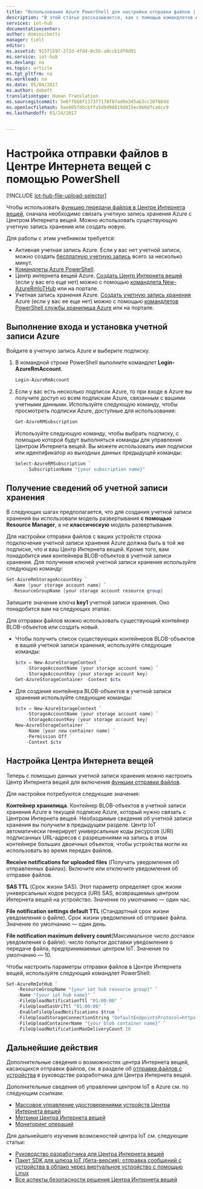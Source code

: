 ```yaml
---
title: "Использование Azure PowerShell для настройки отправки файлов | Документация Майкрософт"
description: "В этой статье рассказывается, как с помощью командлетов Azure PowerShell настроить Центр Интернета вещей, чтобы включить отправку файлов с подключенных устройств. Содержит сведения о настройке целевой учетной записи хранения Azure."
services: iot-hub
documentationcenter: 
author: dominicbetts
manager: timlt
editor: 
ms.assetid: 915f1597-272d-4fd4-8c5b-a0ccb1df0d91
ms.service: iot-hub
ms.devlang: na
ms.topic: article
ms.tgt_pltfrm: na
ms.workload: na
ms.date: 05/04/2017
ms.author: dobett
translationtype: Human Translation
ms.sourcegitcommit: 5e6ffbb8f1373f7170f87ad0e345a63cc20f08dd
ms.openlocfilehash: 5ae6057dbcbffa5d8496819d015ec060d7ca6cc9
ms.lasthandoff: 03/24/2017


---
```

# <a name="configure-iot-hub-file-uploads-using-powershell"></a>Настройка отправки файлов в Центре Интернета вещей с помощью PowerShell

[!INCLUDE [iot-hub-file-upload-selector](../../includes/iot-hub-file-upload-selector.md)]

Чтобы использовать [функцию передачи файлов в Центре Интернета вещей][lnk-upload], сначала необходимо связать учетную запись хранения Azure с Центром Интернета вещей. Можно использовать существующую учетную запись хранения или создать новую.

Для работы с этим учебником требуется:

* Активная учетная запись Azure. Если у вас нет учетной записи, можно создать [бесплатную учетную запись][lnk-free-trial] всего за несколько минут.
* [Командлеты Azure PowerShell][lnk-powershell-install].
* Центр интернета вещей Azure. [Создать Центр Интернета вещей][lnk-portal-hub] (если у вас его еще нет) можно с помощью [командлета New-AzureRmIoTHub][lnk-powershell-iothub] или на портале.
* Учетная запись хранения Azure. [Создать учетную запись хранения][lnk-portal-storage] Azure (если у вас ее еще нет) можно с помощью [командлетов PowerShell службы хранилища Azure][lnk-powershell-storage] или на портале.

## <a name="sign-in-and-set-your-azure-account"></a>Выполнение входа и установка учетной записи Azure

Войдите в учетную запись Azure и выберите подписку.

1. В командной строке PowerShell выполните командлет **Login-AzureRmAccount**.

    ```powershell
    Login-AzureRmAccount
    ```

1. Если у вас есть несколько подписок Azure, то при входе в Azure вы получите доступ ко всем подпискам Azure, связанным с вашими учетными данными. Используйте следующую команду, чтобы просмотреть подписки Azure, доступные для использования:

    ```powershell
    Get-AzureRMSubscription
    ```

    Используйте следующую команду, чтобы выбрать подписку, с помощью которой будут выполняться команды для управления Центром Интернета вещей. Вы можете использовать имя подписки или идентификатор из выходных данных предыдущей команды:

    ```powershell
    Select-AzureRMSubscription `
        -SubscriptionName "{your subscription name}"
    ```

## <a name="retrieve-your-storage-account-details"></a>Получение сведений об учетной записи хранения

В следующих шагах предполагается, что для создания учетной записи хранения вы использовали модель развертывания **с помощью Resource Manager**, а не **классическую** модель развертывания.

Для настройки отправки файлов с ваших устройств строка подключения учетной записи хранения Azure должна быть в той же подписке, что и ваш Центр Интернета вещей. Кроме того, вам понадобится имя контейнера BLOB-объектов в учетной записи хранения. Для получения ключей учетной записи хранения используйте следующую команду:

```powershell
Get-AzureRmStorageAccountKey `
  -Name {your storage account name} `
  -ResourceGroupName {your storage account resource group}
```

Запишите значение ключа **key1** учетной записи хранения. Оно понадобится вам на следующих этапах.

Для отправки файлов можно использовать существующий контейнер BLOB-объектов или создать новый.

* Чтобы получить список существующих контейнеров BLOB-объектов в вашей учетной записи хранения, используйте следующие команды:

    ```powershell
    $ctx = New-AzureStorageContext `
        -StorageAccountName {your storage account name} `
        -StorageAccountKey {your storage account key}
    Get-AzureStorageContainer -Context $ctx
    ```

* Для создания контейнера BLOB-объектов в учетной записи хранения используйте следующие команды:

    ```powershell
    $ctx = New-AzureStorageContext `
        -StorageAccountName {your storage account name} `
        -StorageAccountKey {your storage account key}
    New-AzureStorageContainer `
        -Name {your new container name} `
        -Permission Off `
        -Context $ctx
    ```

## <a name="configure-your-iot-hub"></a>Настройка Центра Интернета вещей

Теперь с помощью данных учетной записи хранения можно настроить Центр Интернета вещей для включения [функции отправки файлов][lnk-upload].

Для настройки потребуются следующие значения:

**Контейнер хранилища**. Контейнер BLOB-объектов в учетной записи хранения Azure в текущей подписке Azure, который нужно связать с Центром Интернета вещей. Необходимые сведения об учетной записи хранения вы получили в предыдущем разделе. Центр IoT автоматически генерирует универсальные коды ресурсов (URI) подписанных URL-адресов с разрешениями на запись в этом контейнере больших двоичных объектов, чтобы устройства могли их использовать во время передач файлов.

**Receive notifications for uploaded files** (Получать уведомления об отправленных файлах). Включите или отключите уведомления об отправке файлов.

**SAS TTL** (Срок жизни SAS). Этот параметр определяет срок жизни универсальных кодов ресурса (URI) SAS, возвращаемых центром Интернета вещей на устройство. Значение по умолчанию — один час.

**File notification settings default TTL** (Стандартный срок жизни уведомления о файле). Срок жизни уведомления об отправке файла. Значение по умолчанию — один день.

**File notification maximum delivery count**(Максимальное число доставок уведомления о файле): число попыток доставки уведомления о передаче файла, предпринимаемых центром IoT. Значение по умолчанию — 10.

Чтобы настроить параметры отправки файлов в Центре Интернета вещей, используйте следующий командлет PowerShell:

```powershell
Set-AzureRmIotHub `
    -ResourceGroupName "{your iot hub resource group}" `
    -Name "{your iot hub name}" `
    -FileUploadNotificationTtl "01:00:00" `
    -FileUploadSasUriTtl "01:00:00" `
    -EnableFileUploadNotifications $true `
    -FileUploadStorageConnectionString "DefaultEndpointsProtocol=https;AccountName={your storage account name};AccountKey={your storage account key};EndpointSuffix=core.windows.net" `
    -FileUploadContainerName "{your blob container name}" `
    -FileUploadNotificationMaxDeliveryCount 10
```

## <a name="next-steps"></a>Дальнейшие действия
Дополнительные сведения о возможностях центра Интернета вещей, касающихся отправки файлов, см. в разделе об [отправке файлов с устройства][lnk-upload] в руководстве разработчика для Центра Интернета вещей.

Дополнительные сведения об управлении центром IoT в Azure см. по следующим ссылкам:

* [Массовое управление удостоверениями устройств Центра Интернета вещей][lnk-bulk]
* [Метрики Центра Интернета вещей][lnk-metrics]
* [Мониторинг операций][lnk-monitor]

Для дальнейшего изучения возможностей центра IoT см. следующие статьи:

* [Руководство разработчика для Центра Интернета вещей][lnk-devguide]
* [Пакет SDK для шлюза IoT (бета-версия): отправка сообщений с устройства в облако через виртуальное устройство с помощью Linux][lnk-gateway]
* [Все аспекты безопасности решения Центра Интернета вещей][lnk-securing]

[lnk-upload]: iot-hub-devguide-file-upload.md

[lnk-bulk]: iot-hub-bulk-identity-mgmt.md
[lnk-metrics]: iot-hub-metrics.md
[lnk-monitor]: iot-hub-operations-monitoring.md

[lnk-devguide]: iot-hub-devguide.md
[lnk-gateway]: iot-hub-linux-gateway-sdk-simulated-device.md
[lnk-securing]: iot-hub-security-ground-up.md
[lnk-powershell-install]: https://docs.microsoft.com/powershell/azure/install-azurerm-ps
[lnk-powershell-storage]: https://docs.microsoft.com/powershell/module/azurerm.storage/
[lnk-powershell-iothub]: https://docs.microsoft.com/powershell/module/azurerm.iothub/new-azurermiothub
[lnk-portal-hub]: iot-hub-create-through-portal.md
[lnk-free-trial]: http://azure.microsoft.com/pricing/free-trial/
[lnk-portal-storage]: ../storage/storage-create-storage-account.md
